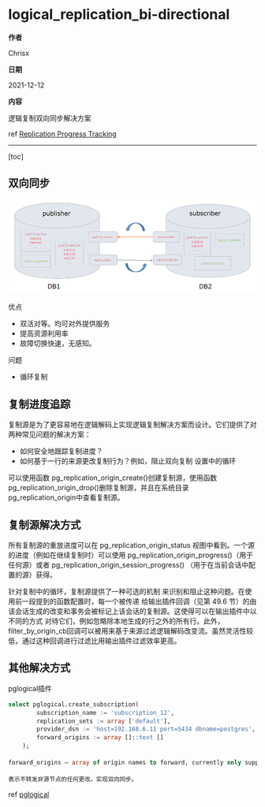 # logical_replication_bi-directional

**作者**

Chrisx

**日期**

2021-12-12

**内容**

逻辑复制双向同步解决方案

ref [Replication Progress Tracking](https://www.postgresql.org/docs/14/replication-origins.html)

---

[toc]

## 双向同步

![logical_replication_bi-directional](../image/20211212logical_replication_bi-directional.png)

优点

* 双活对等。均可对外提供服务
* 提高资源利用率
* 故障切换快速，无感知。

问题

* 循环复制

## 复制进度追踪

复制源是为了更容易地在逻辑解码上实现逻辑复制解决方案而设计。它们提供了对两种常见问题的解决方案：

* 如何安全地跟踪复制进度？
* 如何基于一行的来源更改复制行为？例如，阻止双向复制 设置中的循环

可以使用函数 pg_replication_origin_create()创建复制源，使用函数 pg_replication_origin_drop()删除复制源，并且在系统目录 pg_replication_origin中查看复制源。

## 复制源解决方式

所有复制源的重放进度可以在 pg_replication_origin_status 视图中看到。一个源的进度（例如在继续复制时）可以使用 pg_replication_origin_progress()（用于任何源）或者 pg_replication_origin_session_progress() （用于在当前会话中配置的源）获得。

针对复制中的循环，复制源提供了一种可选的机制 来识别和阻止这种问题。在使用前一段提到的函数配置时，每一个被传递 给输出插件回调（见第 49.6 节）的由该会话生成的改变和事务会被标记上该会话的复制源。这使得可以在输出插件中以不同的方式 对待它们，例如忽略除本地生成的行之外的所有行。此外， filter_by_origin_cb回调可以被用来基于来源过滤逻辑解码改变流。虽然灵活性较低，通过这种回调进行过滤比用输出插件过滤效率更高。

## 其他解决方式

pglogical插件

```sql
select pglogical.create_subscription(
        subscription_name := 'subscription_12',
        replication_sets := array ['default'],
        provider_dsn := 'host=192.168.6.11 port=5434 dbname=postgres',
        forward_origins := array []::text []
    );

forward_origins – array of origin names to forward, currently only supported values are empty array meaning don’t forward any changes that didn’t originate on provider node, or “{all}” which means replicate all changes no matter what is their origin, default is “{all}”

表示不转发非源节点的任何更改。实现双向同步。

```

ref [pglogical](./pglogical.md)
